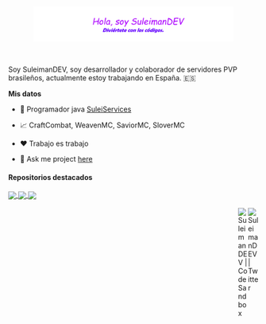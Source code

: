 <p align="center"><a href="https://SuleimanDEV.github.io"><img width="80%" alt="Hola, soy SuleimanDEV. Diviértete con los códigos!" src="./gh-readme-header.png" /></a></p>

<br />

Soy SuleimanDEV, soy desarrollador y colaborador de servidores PVP brasileños, actualmente estoy trabajando en España. 🇪🇸

**Mis datos**

- 💼 Programador java [SuleiServices](http://github.com/SuleiServices/)

- 📈 CraftCombat, WeavenMC, SaviorMC, SloverMC

- ❤️ Trabajo es trabajo

- 💬 Ask me project [here](https://github.com/SuleimanDEV/SloverMC/issues)


#### Repositorios destacados

<a href="https://github.com/SuleimanDEV/skypunish-system">
  <img align="center" src="https://github-readme-stats.vercel.app/api/pin/?username=SuleimanDEV&repo=skypunish-system&theme=buefy" />
</a>
<a href="https://github.com/SuleimanDEV/SloverMC">
  <img align="center" src="https://github-readme-stats.vercel.app/api/pin/?username=SuleimanDEV&repo=SloverMC&theme=buefy" />
</a>
<a href="https://github.com/SuleimanDEV/HelixMC">
  <img align="center" src="https://github-readme-stats.vercel.app/api/pin/?username=SuleimanDEV&repo=HelixMC&theme=buefy" />
</a>

<br />
<br />

<a href="https://twitter.com/SuleimanDEV">
  <img align="right" alt="SuleimanDEV | Twitter" width="21px" src="https://raw.githubusercontent.com/SuleimanDEV/informacion/master/twitter.svg" />
</a>
<a href="https://codesandbox.io/u/SuleimanDEV">
  <img align="right" alt="SuleimanDEV | CodeSandbox" width="20px" src="https://raw.githubusercontent.com/SuleimanDEV/informacion/master/codesandbox.svg" />
</a>
